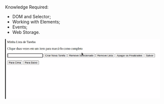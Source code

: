 Knowledge Required:

 - DOM and Selector;
 - Working with Elements;
 - Events;
 - Web Storage.

![image](preview.gif)
